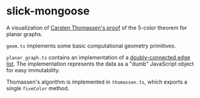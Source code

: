 # slick-mongoose

A visualization of [Carsten Thomassen's proof](http://dl.acm.org/citation.cfm?id=184192) of the 5-color theorem for planar graphs.

`geom.ts` implements some basic computational geometry primitives.

`planar_graph.ts` contains an implementation of a [doubly-connected edge list](http://www.cs.sfu.ca/~binay/813.2011/DCEL.pdf). The implementation represents the data as a "dumb" JavaScript object for easy immutability.

Thomassen's algorithm is implemented in `thomassen.ts`, which exports a single `fiveColor` method.
